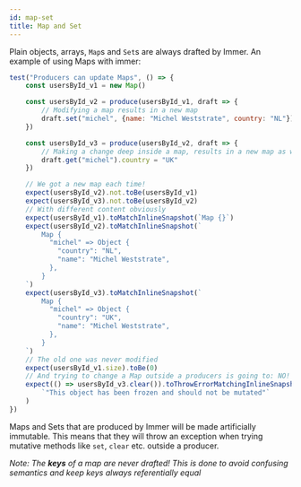 ```yaml
---
id: map-set
title: Map and Set
---
```


<center>
<div data-ea-publisher="immerjs" data-ea-type="image" className="horizontal bordered"></div>
</center>

Plain objects, arrays, `Map`s and `Set`s are always drafted by Immer. An example of using Maps with immer:

```javascript
test("Producers can update Maps", () => {
	const usersById_v1 = new Map()

	const usersById_v2 = produce(usersById_v1, draft => {
		// Modifying a map results in a new map
		draft.set("michel", {name: "Michel Weststrate", country: "NL"})
	})

	const usersById_v3 = produce(usersById_v2, draft => {
		// Making a change deep inside a map, results in a new map as well!
		draft.get("michel").country = "UK"
	})

	// We got a new map each time!
	expect(usersById_v2).not.toBe(usersById_v1)
	expect(usersById_v3).not.toBe(usersById_v2)
	// With different content obviously
	expect(usersById_v1).toMatchInlineSnapshot(`Map {}`)
	expect(usersById_v2).toMatchInlineSnapshot(`
		Map {
		  "michel" => Object {
		    "country": "NL",
		    "name": "Michel Weststrate",
		  },
		}
	`)
	expect(usersById_v3).toMatchInlineSnapshot(`
		Map {
		  "michel" => Object {
		    "country": "UK",
		    "name": "Michel Weststrate",
		  },
		}
	`)
	// The old one was never modified
	expect(usersById_v1.size).toBe(0)
	// And trying to change a Map outside a producers is going to: NO!
	expect(() => usersById_v3.clear()).toThrowErrorMatchingInlineSnapshot(
		`"This object has been frozen and should not be mutated"`
	)
})
```

Maps and Sets that are produced by Immer will be made artificially immutable. This means that they will throw an exception when trying mutative methods like `set`, `clear` etc. outside a producer.

_Note: The **keys** of a map are never drafted! This is done to avoid confusing semantics and keep keys always referentially equal_
